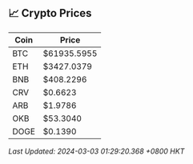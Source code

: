 ## 📈 Crypto Prices

| Coin | Price |
| ---- | ----- |
| BTC | $61935.5955 |
| ETH | $3427.0379 |
| BNB | $408.2296 |
| CRV | $0.6623 |
| ARB | $1.9786 |
| OKB | $53.3040 |
| DOGE | $0.1390 |

_Last Updated: 2024-03-03 01:29:20.368 +0800 HKT_